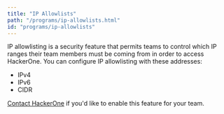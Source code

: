 ```yaml
---
title: "IP Allowlists"
path: "/programs/ip-allowlists.html"
id: "programs/ip-allowlists"
---
```


IP allowlisting is a security feature that permits teams to control which IP ranges their team members must be coming from in order to access HackerOne. You can configure IP allowlisting with these addresses:
* IPv4
* IPv6
* CIDR

[Contact HackerOne](https://support.hackerone.com/hc/en-us/requests/new) if you'd like to enable this feature for your team.  
